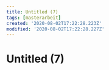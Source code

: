 ```yaml
---
title: Untitled (7)
tags: [masterarbeit]
created: '2020-08-02T17:22:28.223Z'
modified: '2020-08-02T17:22:28.227Z'
---
```


# Untitled (7)
